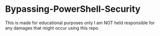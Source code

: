 # Bypassing-PowerShell-Security
This is made for educational purposes only I am NOT held responsible for any damages that might occur using this repo.
